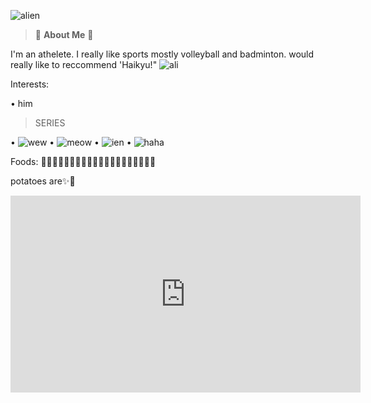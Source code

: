 ![alien](https://i.pinimg.com/564x/2f/74/d9/2f74d9a2ee6ab779258d448b073d3ab2.jpg)

> 👾 **About Me** 👾 

  I'm an athelete. I really like sports mostly volleyball and badminton.
  would really like to reccommend 'Haikyu!"
  ![ali](https://i.pinimg.com/564x/a6/75/38/a67538552395bca76dcf80d1d0aad122.jpg)

Interests:

• him

> SERIES

 • ![wew](https://i.pinimg.com/564x/9f/dc/db/9fdcdb3b2a902d720eaf0813d5aada7d.jpg)
 • ![meow](https://i.pinimg.com/564x/b1/c7/dd/b1c7dd2b4233230c31656922f009fe9b.jpg)
 • ![ien](https://i.pinimg.com/564x/e9/5f/0f/e95f0f92cac8272ea8f287e849514252.jpg)
 • ![haha](https://i.pinimg.com/564x/fd/46/14/fd4614a1c992603163d3ba916909f1f4.jpg)
 
  Foods: 🍇🥔🥐🍗🥓🍔🍟🍕🍜🍤🥡🍦🍧🍨🍪🍩🍫🍬🍭🍹

  potatoes are✨🥔

<iframe width="560" height="315" src="https://www.youtube.com/embed/gnKHBDnEXPs" title="YouTube video player" frameborder="0" allow="accelerometer; autoplay; clipboard-write; encrypted-media; gyroscope; picture-in-picture; web-share" allowfullscreen></iframe>
